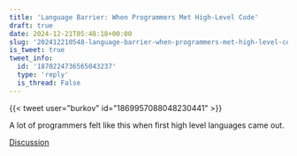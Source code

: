 ```yaml
---
title: 'Language Barrier: When Programmers Met High-Level Code'
draft: true
date: 2024-12-21T05:48:18+00:00
slug: '202412210548-language-barrier-when-programmers-met-high-level-code'
is_tweet: true
tweet_info:
  id: '1870224736565043237'
  type: 'reply'
  is_thread: False
---
```




{{< tweet user="burkov" id="1869957088048230441" >}}

A lot of programmers felt like this when first high level languages came out.

[Discussion](https://x.com/sytelus/status/1870224736565043237)
